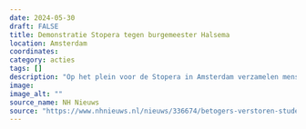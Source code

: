 ```yaml
---
date: 2024-05-30
draft: FALSE
title: Demonstratie Stopera tegen burgemeester Halsema
location: Amsterdam
coordinates: 
category: acties
tags: []
description: "Op het plein voor de Stopera in Amsterdam verzamelen mensen zich voor een lawaaidemonstratie. Ze protesteren tegen het optreden van de politie en de gemeente de afgelopen weken. Ze eisen het aftreden van burgemeester Halsema van Amsterdam."
image: 
image_alt: ""
source_name: NH Nieuws
source: "https://www.nhnieuws.nl/nieuws/336674/betogers-verstoren-studenteninterview-met-halsema-op-stadhuis"
---
```

